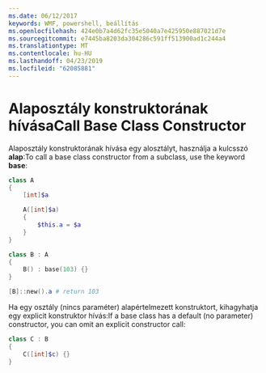 ```yaml
---
ms.date: 06/12/2017
keywords: WMF, powershell, beállítás
ms.openlocfilehash: 424e0b7a4d62fc35e5040a7e425950e887021d7e
ms.sourcegitcommit: e7445ba8203da304286c591ff513900ad1c244a4
ms.translationtype: MT
ms.contentlocale: hu-HU
ms.lasthandoff: 04/23/2019
ms.locfileid: "62085881"
---
```

# <a name="call-base-class-constructor"></a><span data-ttu-id="11cf7-102">Alaposztály konstruktorának hívása</span><span class="sxs-lookup"><span data-stu-id="11cf7-102">Call Base Class Constructor</span></span>

<span data-ttu-id="11cf7-103">Alaposztály konstruktorának hívása egy alosztályt, használja a kulcsszó **alap**:</span><span class="sxs-lookup"><span data-stu-id="11cf7-103">To call a base class constructor from a subclass, use the keyword **base**:</span></span>

```powershell
class A
{
    [int]$a

    A([int]$a)
    {
        $this.a = $a
    }
}

class B : A
{
    B() : base(103) {}
}

[B]::new().a # return 103
```

<span data-ttu-id="11cf7-104">Ha egy osztály (nincs paraméter) alapértelmezett konstruktort, kihagyhatja egy explicit konstruktor hívás:</span><span class="sxs-lookup"><span data-stu-id="11cf7-104">If a base class has a default (no parameter) constructor, you can omit an explicit constructor call:</span></span>

```powershell
class C : B
{
    C([int]$c) {}
}
```
